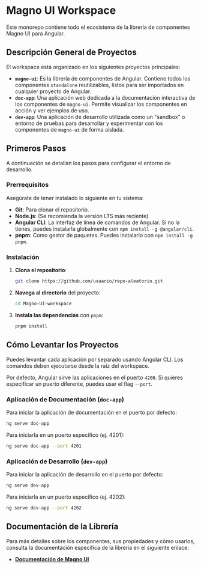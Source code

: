 # Magno UI Workspace

Este monorepo contiene todo el ecosistema de la librería de componentes Magno UI para Angular.

## Descripción General de Proyectos

El workspace está organizado en los siguientes proyectos principales:

- **`magno-ui`**: Es la librería de componentes de Angular. Contiene todos los componentes `standalone` reutilizables, listos para ser importados en cualquier proyecto de Angular.
- **`doc-app`**: Una aplicación web dedicada a la documentación interactiva de los componentes de `magno-ui`. Permite visualizar los componentes en acción y ver ejemplos de uso.
- **`dev-app`**: Una aplicación de desarrollo utilizada como un "sandbox" o entorno de pruebas para desarrollar y experimentar con los componentes de `magno-ui` de forma aislada.

## Primeros Pasos

A continuación se detallan los pasos para configurar el entorno de desarrollo.

### Prerrequisitos

Asegúrate de tener instalado lo siguiente en tu sistema:

- **Git**: Para clonar el repositorio.
- **Node.js**: (Se recomienda la versión LTS más reciente).
- **Angular CLI**: La interfaz de línea de comandos de Angular. Si no la tienes, puedes instalarla globalmente con `npm install -g @angular/cli`.
- **pnpm**: Como gestor de paquetes. Puedes instalarlo con `npm install -g pnpm`.

### Instalación

1.  **Clona el repositorio**:

    ```bash
    git clone https://github.com/usuario/repo-aleatorio.git
    ```

2.  **Navega al directorio** del proyecto:

    ```bash
    cd Magno-UI-workspace
    ```

3.  **Instala las dependencias** con `pnpm`:
    ```bash
    pnpm install
    ```

## Cómo Levantar los Proyectos

Puedes levantar cada aplicación por separado usando Angular CLI. Los comandos deben ejecutarse desde la raíz del workspace.

Por defecto, Angular sirve las aplicaciones en el puerto `4200`. Si quieres especificar un puerto diferente, puedes usar el flag `--port`.

### Aplicación de Documentación (`doc-app`)

Para iniciar la aplicación de documentación en el puerto por defecto:

```bash
ng serve doc-app
```

Para iniciarla en un puerto específico (ej. 4201):

```bash
ng serve doc-app --port 4201
```

### Aplicación de Desarrollo (`dev-app`)

Para iniciar la aplicación de desarrollo en el puerto por defecto:

```bash
ng serve dev-app
```

Para iniciarla en un puerto específico (ej. 4202):

```bash
ng serve dev-app --port 4202
```

## Documentación de la Librería

Para más detalles sobre los componentes, sus propiedades y cómo usarlos, consulta la documentación específica de la librería en el siguiente enlace:

- **[Documentación de Magno UI](./projects/magno-ui/README.md)**
